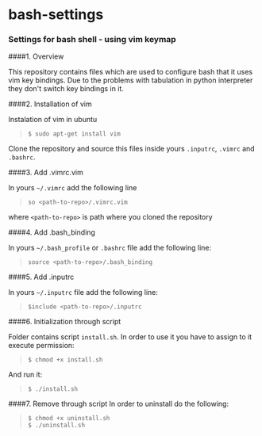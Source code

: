 # bash-settings
### Settings for bash shell - using vim keymap

####1. Overview

This repository contains files which are used to configure bash that it uses vim key bindings.
Due to the problems with tabulation in python interpreter they don't switch key bindings in it.

####2. Installation of vim

Instalation of vim in ubuntu

> `$ sudo apt-get install vim`

Clone the repository and source this files inside yours `.inputrc`, `.vimrc` and `.bashrc`.

####3. Add .vimrc.vim

In yours `~/.vimrc` add the following line <br />
>	`so <path-to-repo>/.vimrc.vim` <br />

where `<path-to-repo>` is path where you cloned the repository

####4. Add .bash_binding

In yours `~/.bash_profile` or `.bashrc` file add the following line: <br />
> `source <path-to-repo>/.bash_binding` <br />

####5. Add .inputrc

In yours `~/.inputrc` file add the following line: <br />
> `$include <path-to-repo>/.inputrc` <br />

####6. Initialization through script

Folder contains script `install.sh`. In order to use it you have to assign to it execute permission: <br />
> `$ chmod +x install.sh` <br />

And run it: <br />
> `$ ./install.sh` </br>

####7. Remove through script
In order to uninstall do the following: <br />
> `$ chmod +x uninstall.sh` <br />
> `$ ./uninstall.sh`
